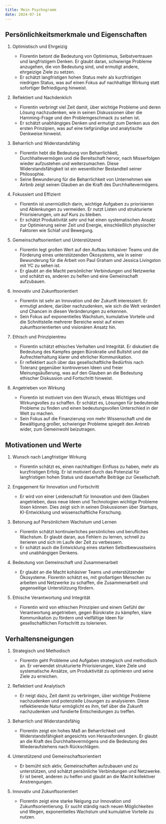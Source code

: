 ```yaml
---
title: Mein Psychogramm
date: 2024-07-14
---
```


## Persönlichkeitsmerkmale und Eigenschaften

1. Optimistisch und Ehrgeizig

   - Florentin betont die Bedeutung von Optimismus, Selbstvertrauen und langfristigem Denken. Er glaubt daran, schwierige Probleme anzugehen, die von Bedeutung sind, und ermutigt andere, ehrgeizige Ziele zu setzen.
   - Er schätzt langfristigen hohen Status mehr als kurzfristigen niedrigen Status, was auf einen Fokus auf nachhaltige Wirkung statt sofortiger Befriedigung hinweist.

2. Reflektiert und Nachdenklich

   - Florentin verbringt viel Zeit damit, über wichtige Probleme und deren Lösung nachzudenken, wie in seinen Diskussionen über die Hamming-Frage und den Problemgeschmack zu sehen ist.
   - Er schätzt unabhängiges Denken und ermutigt zum Denken aus den ersten Prinzipien, was auf eine tiefgründige und analytische Denkweise hinweist.

3. Beharrlich und Widerstandsfähig

   - Florentin hebt die Bedeutung von Beharrlichkeit, Durchhaltevermögen und die Bereitschaft hervor, nach Misserfolgen wieder aufzustehen und weiterzumachen. Diese Widerstandsfähigkeit ist ein wesentlicher Bestandteil seiner Philosophie.
   - Seine Bewunderung für die Beharrlichkeit von Unternehmen wie Airbnb zeigt seinen Glauben an die Kraft des Durchhaltevermögens.

4. Fokussiert und Effizient

   - Florentin ist unermüdlich darin, wichtige Aufgaben zu priorisieren und Ablenkungen zu vermeiden. Er nutzt Listen und strukturierte Priorisierungen, um auf Kurs zu bleiben.
   - Er schätzt Produktivität sehr und hat einen systematischen Ansatz zur Optimierung seiner Zeit und Energie, einschließlich physischer Faktoren wie Schlaf und Bewegung.

5. Gemeinschaftsorientiert und Unterstützend

   - Florentin legt großen Wert auf den Aufbau kohäsiver Teams und die Förderung eines unterstützenden Ökosystems, wie in seiner Bewunderung für die Arbeit von Paul Graham und Jessica Livingston mit YC zu sehen ist.
   - Er glaubt an die Macht persönlicher Verbindungen und Netzwerke und schätzt es, anderen zu helfen und eine Gemeinschaft aufzubauen.

6. Innovativ und Zukunftsorientiert

   - Florentin ist sehr an Innovation und der Zukunft interessiert. Er ermutigt andere, darüber nachzudenken, wie sich die Welt verändert und Chancen in diesen Veränderungen zu erkennen.
   - Sein Fokus auf exponentielles Wachstum, kumulative Vorteile und die Schnittstelle mehrerer Bereiche weist auf einen zukunftsorientierten und visionären Ansatz hin.

7. Ethisch und Prinzipientreu

   - Florentin schätzt ethisches Verhalten und Integrität. Er diskutiert die Bedeutung des Kampfes gegen Bürokratie und Bullshit und die Aufrechterhaltung klarer und ehrlicher Kommunikation.
   - Er reflektiert auch über das gesellschaftliche Bedürfnis nach Toleranz gegenüber kontroversen Ideen und freier Meinungsäußerung, was auf den Glauben an die Bedeutung ethischer Diskussion und Fortschritt hinweist.

8. Angetrieben von Wirkung

   - Florentin ist motiviert von dem Wunsch, etwas Wichtiges und Wirkungvolles zu schaffen. Er schätzt es, Lösungen für bedeutende Probleme zu finden und einen bedeutungsvollen Unterschied in der Welt zu machen.
   - Sein Fokus auf die Finanzierung von mehr Wissenschaft und die Bewältigung großer, schwieriger Probleme spiegelt den Antrieb wider, zum Gemeinwohl beizutragen.

## Motivationen und Werte

1. Wunsch nach Langfristiger Wirkung

   - Florentin schätzt es, einen nachhaltigen Einfluss zu haben, mehr als kurzfristigen Erfolg. Er ist motiviert durch das Potenzial für langfristigen hohen Status und dauerhafte Beiträge zur Gesellschaft.

2. Engagement für Innovation und Fortschritt

   - Er wird von einer Leidenschaft für Innovation und dem Glauben angetrieben, dass neue Ideen und Technologien wichtige Probleme lösen können. Dies zeigt sich in seinen Diskussionen über Startups, KI-Entwicklung und wissenschaftliche Forschung.

3. Betonung auf Persönlichem Wachstum und Lernen

   - Florentin schätzt kontinuierliches persönliches und berufliches Wachstum. Er glaubt daran, aus Fehlern zu lernen, schnell zu iterieren und sich im Laufe der Zeit zu verbessern.
   - Er schätzt auch die Entwicklung eines starken Selbstbewusstseins und unabhängigen Denkens.

4. Bedeutung von Gemeinschaft und Zusammenarbeit

   - Er glaubt an die Macht kohäsiver Teams und unterstützender Ökosysteme. Florentin schätzt es, mit großartigen Menschen zu arbeiten und Netzwerke zu schaffen, die Zusammenarbeit und gegenseitige Unterstützung fördern.

5. Ethische Verantwortung und Integrität

   - Florentin wird von ethischen Prinzipien und einem Gefühl der Verantwortung angetrieben, gegen Bürokratie zu kämpfen, klare Kommunikation zu fördern und vielfältige Ideen für gesellschaftlichen Fortschritt zu tolerieren.

## Verhaltensneigungen

1. Strategisch und Methodisch

   - Florentin geht Probleme und Aufgaben strategisch und methodisch an. Er verwendet strukturierte Priorisierungen, klare Ziele und systematische Ansätze, um Produktivität zu optimieren und seine Ziele zu erreichen.

2. Reflektiert und Analytisch

   - Er neigt dazu, Zeit damit zu verbringen, über wichtige Probleme nachzudenken und potenzielle Lösungen zu analysieren. Diese reflektierende Natur ermöglicht es ihm, tief über die Zukunft nachzudenken und fundierte Entscheidungen zu treffen.

3. Beharrlich und Widerstandsfähig

   - Florentin zeigt ein hohes Maß an Beharrlichkeit und Widerstandsfähigkeit angesichts von Herausforderungen. Er glaubt an die Kraft des Durchhaltevermögens und die Bedeutung des Wiederaufstehens nach Rückschlägen.

4. Unterstützend und Gemeinschaftsorientiert

   - Er bemüht sich aktiv, Gemeinschaften aufzubauen und zu unterstützen, und schätzt persönliche Verbindungen und Netzwerke. Er ist bereit, anderen zu helfen und glaubt an die Macht kollektiver Anstrengungen.

5. Innovativ und Zukunftsorientiert

   - Florentin zeigt eine starke Neigung zur Innovation und Zukunftsorientierung. Er sucht ständig nach neuen Möglichkeiten und Wegen, exponentielles Wachstum und kumulative Vorteile zu nutzen.
